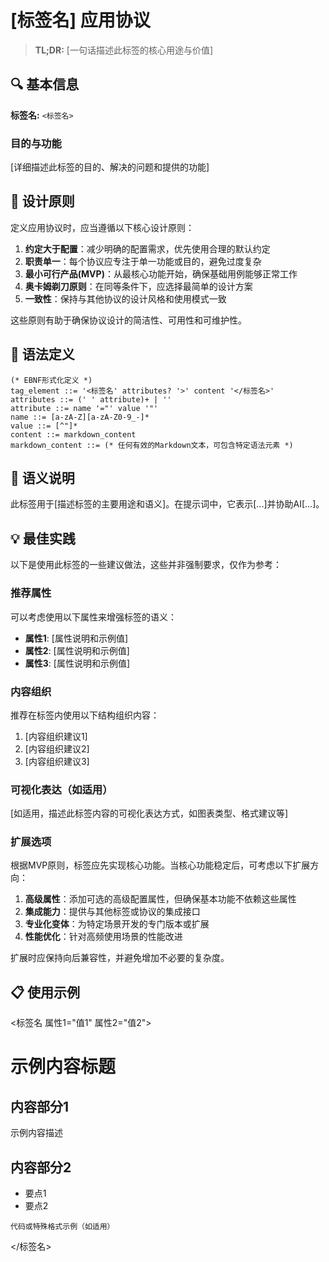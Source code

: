 # [标签名] 应用协议

> **TL;DR:** [一句话描述此标签的核心用途与价值]

## 🔍 基本信息

**标签名:** `<标签名>`


### 目的与功能

[详细描述此标签的目的、解决的问题和提供的功能]

## 🧰 设计原则

定义应用协议时，应当遵循以下核心设计原则：

1. **约定大于配置**：减少明确的配置需求，优先使用合理的默认约定
2. **职责单一**：每个协议应专注于单一功能或目的，避免过度复杂
3. **最小可行产品(MVP)**：从最核心功能开始，确保基础用例能够正常工作
4. **奥卡姆剃刀原则**：在同等条件下，应选择最简单的设计方案
5. **一致性**：保持与其他协议的设计风格和使用模式一致

这些原则有助于确保协议设计的简洁性、可用性和可维护性。

## 📝 语法定义

```ebnf
(* EBNF形式化定义 *)
tag_element ::= '<标签名' attributes? '>' content '</标签名>'
attributes ::= (' ' attribute)+ | ''
attribute ::= name '="' value '"'
name ::= [a-zA-Z][a-zA-Z0-9_-]*
value ::= [^"]*
content ::= markdown_content
markdown_content ::= (* 任何有效的Markdown文本，可包含特定语法元素 *)
```

## 🧩 语义说明

此标签用于[描述标签的主要用途和语义]。在提示词中，它表示[...]并协助AI[...]。

## 💡 最佳实践

以下是使用此标签的一些建议做法，这些并非强制要求，仅作为参考：

### 推荐属性

可以考虑使用以下属性来增强标签的语义：

- **属性1**: [属性说明和示例值]
- **属性2**: [属性说明和示例值]
- **属性3**: [属性说明和示例值]

### 内容组织

推荐在标签内使用以下结构组织内容：

1. [内容组织建议1]
2. [内容组织建议2]
3. [内容组织建议3]

### 可视化表达（如适用）

[如适用，描述此标签内容的可视化表达方式，如图表类型、格式建议等]

### 扩展选项

根据MVP原则，标签应先实现核心功能。当核心功能稳定后，可考虑以下扩展方向：

1. **高级属性**：添加可选的高级配置属性，但确保基本功能不依赖这些属性
2. **集成能力**：提供与其他标签或协议的集成接口
3. **专业化变体**：为特定场景开发的专门版本或扩展
4. **性能优化**：针对高频使用场景的性能改进

扩展时应保持向后兼容性，并避免增加不必要的复杂度。

## 📋 使用示例

<标签名 属性1="值1" 属性2="值2">
  # 示例内容标题
  
  ## 内容部分1
  示例内容描述
  
  ## 内容部分2
  - 要点1
  - 要点2
  
  ```
  代码或特殊格式示例（如适用）
  ```
</标签名>
